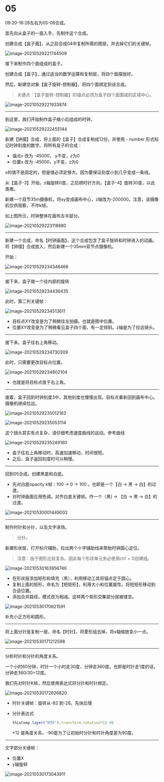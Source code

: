 # 05

09:20-16:28左右为05-06合成。

首先向从盒子的一面入手，先制作这个合成。

创建合成【盒子面】，从之前合成04中复制所需的图层，并去掉它们的关键帧。

![image-20210529221744509](assets/image-20210529221744509.png)

接下来制作四个面组成的盒子。

创建合成【盒子】，通过适当的数学运算和复制层，将四个面摆放好。

然后，新建空对象【盒子旋转-控制器】，将四个面绑定到该合成。

> 关键点：【盒子旋转-控制器】的锚点必须为盒子四个面围成的区域中心。

![image-20210529221933874](assets/image-20210529221933874.png)

---

到这里，我们开始制作盒子缩小后组成的时钟。

![image-20210529222455144](assets/image-20210529222455144.png)

新建【钟摆】合成，将上面的【盒子】合成复制成12份，并使用 - number 形式标记时钟刻度的数字。将所有盒子的合成：

- 锚点x 改为 -45000， y不变，z为0
- 位置x 改为 -45000，y不变，z为0

x的值不是固定的，但是值必须足够大。因为要保证刻度小到几乎变成一条线。

从【盒子-3】开始，z轴旋转0度，之后顺时针方向，【盒子-4】旋转30度，以此类推。

新建一个双节35m摄像机，将xy变成画布中心，z轴改为-200000。注意，该摄像机仅供观察，不作k帧。

如上图所示，时钟整体在画布左半部分。

![image-20210529223118880](assets/image-20210529223118880.png)

---

新建一个合成，命名【时钟画面】，这个合成包含了盒子旋转和时钟进入的动画。将【钟摆】合成放入，然后新建一个35mm双节点摄像机。

开始：

![image-20210529234348468](assets/image-20210529234348468.png)

---

接下来，盒子做一个往内部的旋转

![image-20210529234436435](assets/image-20210529234436435.png)

此时，第二列关键帧：

![image-20210529234513611](assets/image-20210529234513611.png)

- 目标点XY改变是为了稍微往左拍摄。也就是图中位置。
- 位置XY改变是为了稍微看见盒子四个面，有一定倾斜。z轴是为了拉远镜头。

---

接下来。盒子往右上角移动。

![image-20210529234730309](assets/image-20210529234730309.png)

此时，只需要更改目标点位置。

![image-20210529234802104](assets/image-20210529234802104.png)

- 也就是将目标点放于右上角。

---

接着，盒子回到时钟刻度3中，其他刻度也慢慢出现。目标点重新回到画布中心。摄像机继续拉远。

![image-20210529235012183](assets/image-20210529235012183.png)

![image-20210529235053114](assets/image-20210529235053114.png)

这个镜头其实有点复杂，请仔细考虑速度曲线的运动。参考曲线

![image-20210529235249160](assets/image-20210529235249160.png)

- 盒子往右上角移动时，高速加速移动，时间很短。
- 之后，盒子返回刻度时可以稍慢。

---

回到05合成。创建黑底和白底。

- 先对白底opacity k帧：100 -> 0 -> 100 。也即是一个【白 -> 黑 -> 白】的过渡。
- 对时钟画面应用色调。对齐白底关键帧。作一个（黑) -> 【白 -> 黑 -> 白】的过渡。

![image-20210530001449002](assets/image-20210530001449002.png)

---

制作时针和分针，以及文字进场。

> 分针。

新建形状层，打开标尺辅助，拉出两个十字辅助线来帮助时钟圆心定位。

> 注意：由于图形比较复杂。因此每个形状单元务必使用ctrl + G创建组。

![image-20210530163956746](assets/image-20210530163956746.png)

- 在形状层添加矩形和填充（黑），利用移动工具将锚点定于圆心。
- 复制上面的矩形，命名为【短矩形】，利用大小和位置属性，将短矩形移动到合适位置。
- 添加合并路径，模式改为相减。这样两个矩形交集部分就被镂空。

![image-20210530170621591](assets/image-20210530170621591.png)

补充小正方形和圆形。

---

将上面分针层复制一层，命名【时针】，将菱形组去掉，将x轴缩放变小一点。

![image-20210530171212598](assets/image-20210530171212598.png)

---

分析时针和分针的角度关系。

一个小时60分钟，时针一个小时走30度，分钟走360度。也即是时针走1度的话，分钟走360/30=12度。

我们先对时针K帧，然后使用表达式将分针和时针绑定。

![image-20210530172626820](assets/image-20210530172626820.png)

- 时针关键帧：旋转从-82 到-28。先快后慢

- 分针表达式

  ```js
  thisComp.layer("时针").transform.rotation*12-90
  ```

  *12 是角度关系，-90是为了让初始时分针和时针角度差为90度。

---

文字部分关键帧：

- 位置X
- y轴旋转

![image-20210530173043911](assets/image-20210530173043911.png)





